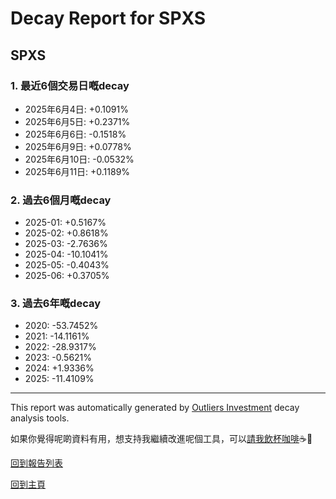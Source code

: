# Decay Report for SPXS

## SPXS

### 1. 最近6個交易日嘅decay

- 2025年6月4日: +0.1091%
- 2025年6月5日: +0.2371%
- 2025年6月6日: -0.1518%
- 2025年6月9日: +0.0778%
- 2025年6月10日: -0.0532%
- 2025年6月11日: +0.1189%

### 2. 過去6個月嘅decay

- 2025-01: +0.5167%
- 2025-02: +0.8618%
- 2025-03: -2.7636%
- 2025-04: -10.1041%
- 2025-05: -0.4043%
- 2025-06: +0.3705%

### 3. 過去6年嘅decay

- 2020: -53.7452%
- 2021: -14.1161%
- 2022: -28.9317%
- 2023: -0.5621%
- 2024: +1.9336%
- 2025: -11.4109%

------------------------------
This report was automatically generated by [Outliers Investment](https://outliersecon.github.io/Outliers-Investment/) decay analysis tools.

如果你覺得呢啲資料有用，想支持我繼續改進呢個工具，可以[請我飲杯咖啡](https://buymeacoffee.com/outliersecon)☕🙏

[回到報告列表](https://outliersecon.github.io/Outliers-Investment/reports/reports_public)

[回到主頁](https://outliersecon.github.io/Outliers-Investment/)